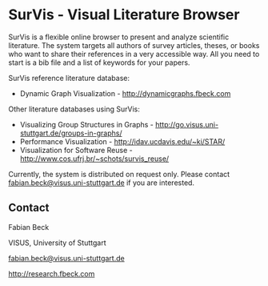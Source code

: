 # SurVis - Visual Literature Browser

SurVis is a flexible online browser to present and analyze scientific literature. The system targets all authors of survey articles, theses, or books who want to share their references in a very accessible way. All you need to start is a bib file and a list of keywords for your papers.

SurVis reference literature database:

* Dynamic Graph Visualization - http://dynamicgraphs.fbeck.com
 
Other literature databases using SurVis:

* Visualizing Group Structures in Graphs - http://go.visus.uni-stuttgart.de/groups-in-graphs/
* Performance Visualization - http://idav.ucdavis.edu/~ki/STAR/
* Visualization for Software Reuse - http://www.cos.ufrj.br/~schots/survis_reuse/

Currently, the system is distributed on request only. Please contact fabian.beck@visus.uni-stuttgart.de if you are interested.

## Contact

Fabian Beck

VISUS, University of Stuttgart

fabian.beck@visus.uni-stuttgart.de

http://research.fbeck.com
